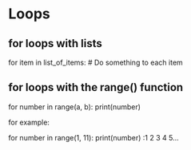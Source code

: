 # Loops

## for loops with lists

for item in list_of_items: # Do something to each item

## for loops with the range() function

for number in range(a, b):
print(number)

for example:

for number in range(1, 11):
print(number)
:1
2
3
4
5...
